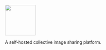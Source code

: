 <img src="https://git.sr.ht/~danjones1618/trippy/blob/main/frontend/public/trippy.svg" height="100px" />

A self-hosted collective image sharing platform.
